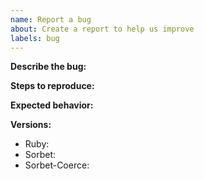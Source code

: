```yaml
---
name: Report a bug
about: Create a report to help us improve
labels: bug
---
```


**Describe the bug:**


**Steps to reproduce:**


**Expected behavior:**


**Versions:**
<!-- Please include what software versions you are running.
     You can get many of these by running CLI commands, such as:
     $ ruby --version
     $ srb --version
-->
- Ruby:
- Sorbet:
- Sorbet-Coerce:
